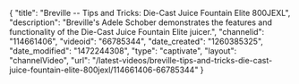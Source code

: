 {
    "title": "Breville -- Tips and Tricks: Die-Cast Juice Fountain Elite 800JEXL",
    "description": "Breville's Adele Schober demonstrates the features and functionality of the Die-Cast Juice Fountain Elite juicer.",
    "channelid": "114661406",
    "videoid": "66785344",
    "date_created": "1260385325",
    "date_modified": "1472244308",
    "type": "captivate",
    "layout": "channelVideo",
    "url": "\/latest-videos\/breville-tips-and-tricks-die-cast-juice-fountain-elite-800jexl\/114661406-66785344"
}